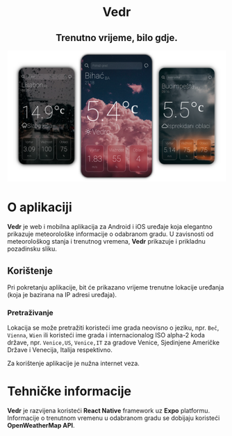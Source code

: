 <h1 align='center'>Vedr</h1>
<h2 align='center'>Trenutno vrijeme, bilo gdje.</h2>

![AppLogo](readmeAssets/appDemo.png)

# O aplikaciji
**Vedr** je web i mobilna aplikacija za Android i iOS uređaje koja elegantno prikazuje meteorološke informacije o odabranom gradu. U zavisnosti od meteorološkog stanja i trenutnog vremena, **Vedr** prikazuje i prikladnu pozadinsku sliku.
## Korištenje
Pri pokretanju aplikacije, bit će prikazano vrijeme trenutne lokacije uređanja (koja je bazirana na IP adresi uređaja).

### Pretraživanje
Lokacija se može pretražiti koristeći ime grada neovisno o jeziku, npr. `Beč`, `Vienna`, `Wien` ili koristeći ime grada i internacionalog ISO alpha-2 koda države, npr. `Venice,US`, `Venice,IT` za gradove Venice, Sjedinjene Američke Države i Venecija, Italija respektivno.

Za korištenje aplikacije je nužna internet veza.

# Tehničke informacije
**Vedr** je razvijena koristeći **React Native** framework uz **Expo** platformu. Informacije o trenutnom vremenu u odabranom gradu se dobijaju koristeći **OpenWeatherMap API**.